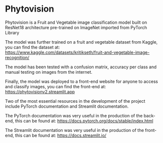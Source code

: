 # Phytovision

Phytovision is a Fruit and Vegetable image classification model built on ResNet18 architecture pre-trained on ImageNet imported from PyTorch Library

The model was further trained on a fruit and vegetable dataset from Kaggle, you can find the dataset at: https://www.kaggle.com/datasets/kritikseth/fruit-and-vegetable-image-recognition/

The model has been tested with a confusion matrix, accuracy per class and manual testing on images from the internet.

Finally, the model was deployed to a front-end website for anyone to access and classify images, you can find the front-end at: https://phytovisionv2.streamlit.app

Two of the most essential resources in the development of the project include PyTorch documentation and Streamlit documentation.

The PyTorch documentation was very useful in the production of the back-end, this can be found at: https://docs.pytorch.org/docs/stable/index.html

The Streamlit documentation was very useful in the production of the front-end, this can be found at: https://docs.streamlit.io/
